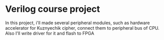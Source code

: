 # Verilog course project
In this project, i'll made several peripheral modules, such as hardware accelerator for Kuznyechik cipher, connect them to peripheral bus of CPU. Also I'll write driver for it and flash to FPGA
